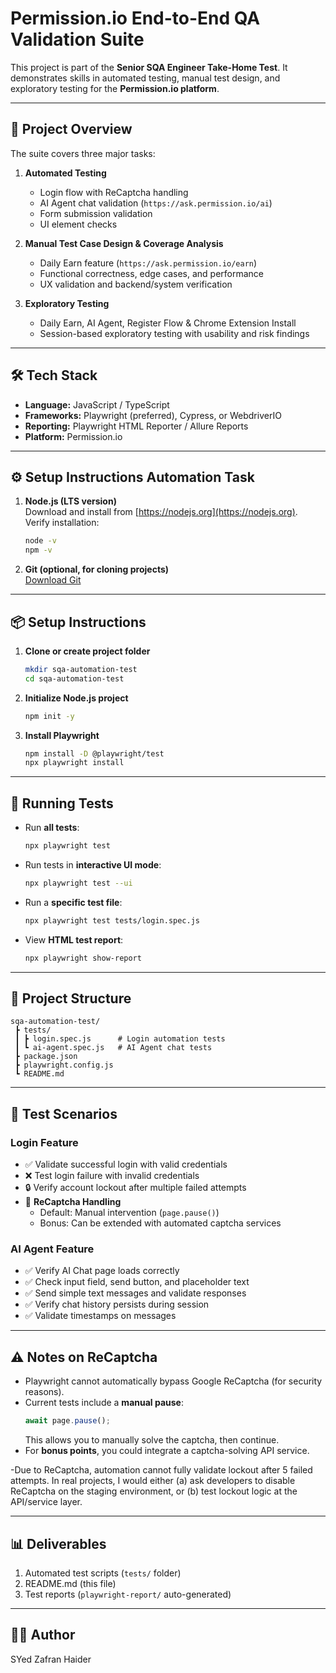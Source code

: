 # Permission.io End-to-End QA Validation Suite  

This project is part of the **Senior SQA Engineer Take-Home Test**. It demonstrates skills in automated testing, manual test design, and exploratory testing for the **Permission.io platform**.  

---

## 📌 Project Overview  
The suite covers three major tasks:  

1. **Automated Testing**  
   - Login flow with ReCaptcha handling  
   - AI Agent chat validation (`https://ask.permission.io/ai`)  
   - Form submission validation  
   - UI element checks  

2. **Manual Test Case Design & Coverage Analysis**  
   - Daily Earn feature (`https://ask.permission.io/earn`)  
   - Functional correctness, edge cases, and performance  
   - UX validation and backend/system verification  

3. **Exploratory Testing**  
   - Daily Earn, AI Agent, Register Flow & Chrome Extension Install  
   - Session-based exploratory testing with usability and risk findings  

---

## 🛠️ Tech Stack  
- **Language:** JavaScript / TypeScript  
- **Frameworks:** Playwright (preferred), Cypress, or WebdriverIO  
- **Reporting:** Playwright HTML Reporter / Allure Reports  
- **Platform:** Permission.io  

---

## ⚙️ Setup Instructions Automation Task

1. **Node.js (LTS version)**  
   Download and install from [https://nodejs.org](https://nodejs.org).  
   Verify installation:
   ```bash
   node -v
   npm -v
   ```

2. **Git (optional, for cloning projects)**  
   [Download Git](https://git-scm.com/downloads)

---

## 📦 Setup Instructions

1. **Clone or create project folder**
   ```bash
   mkdir sqa-automation-test
   cd sqa-automation-test
   ```

2. **Initialize Node.js project**
   ```bash
   npm init -y
   ```

3. **Install Playwright**
   ```bash
   npm install -D @playwright/test
   npx playwright install
   ```

---

## 🧪 Running Tests

- Run **all tests**:
  ```bash
  npx playwright test
  ```

- Run tests in **interactive UI mode**:
  ```bash
  npx playwright test --ui
  ```

- Run a **specific test file**:
  ```bash
  npx playwright test tests/login.spec.js
  ```

- View **HTML test report**:
  ```bash
  npx playwright show-report
  ```

---

## 📂 Project Structure
```
sqa-automation-test/
 ┣ tests/
 ┃ ┣ login.spec.js      # Login automation tests
 ┃ ┗ ai-agent.spec.js   # AI Agent chat tests
 ┣ package.json
 ┣ playwright.config.js
 ┗ README.md
```

---

## 🔑 Test Scenarios

### **Login Feature**
- ✅ Validate successful login with valid credentials  
- ❌ Test login failure with invalid credentials  
- 🔒 Verify account lockout after multiple failed attempts  
- 🤖 **ReCaptcha Handling**  
  - Default: Manual intervention (`page.pause()`)  
  - Bonus: Can be extended with automated captcha services  

### **AI Agent Feature**
- ✅ Verify AI Chat page loads correctly  
- ✅ Check input field, send button, and placeholder text  
- ✅ Send simple text messages and validate responses  
- ✅ Verify chat history persists during session  
- ✅ Validate timestamps on messages  

---

## ⚠️ Notes on ReCaptcha
- Playwright cannot automatically bypass Google ReCaptcha (for security reasons).  
- Current tests include a **manual pause**:
  ```js
  await page.pause();
  ```
  This allows you to manually solve the captcha, then continue.  
- For **bonus points**, you could integrate a captcha-solving API service.

-Due to ReCaptcha, automation cannot fully validate lockout after 5 failed attempts. In real projects, I would either (a) ask developers to disable ReCaptcha on the staging environment, or (b) test lockout logic at the API/service layer.

---

## 📊 Deliverables
1. Automated test scripts (`tests/` folder)  
2. README.md (this file)  
3. Test reports (`playwright-report/` auto-generated)  

---

## 👨‍💻 Author
SYed Zafran Haider



